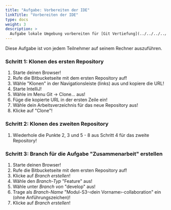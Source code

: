 ```yaml
---
title: "Aufgabe: Vorbereiten der IDE"
linkTitle: "Vorbereiten der IDE"
type: docs
weight: 3
description: >
  Aufgabe lokale Umgebung vorbereiten für [Git Vertiefung](../../../../docs/git/vertiefung/preliminaries)
---
```


Diese Aufgabe ist von jedem Teilnehmer auf seinem Rechner auszuführen.

### Schritt 1: Klonen des ersten Repository

1. Starte deinen Browser!
2. Rufe die Bitbucketseite mit dem ersten Repository auf!
3. Wähle "Klonen" in der Navigationsleiste (links) aus und kopiere die URL!
4. Starte IntelliJ!
5. Wähle im Menu Git -> Clone... aus!
6. Füge die kopierte URL in der ersten Zeile ein!
7. Wähle dein Arbeitsverzeichnis für das neue Repository aus!
8. Klicke auf "Clone"!

### Schritt 2: Klonen des zweiten Repository
1. Wiederhole die Punkte 2, 3 und 5 - 8 aus Schritt 4 für das zweite Repository!

### Schritt 3: Branch für die Aufgabe "Zusammenarbeit" erstellen
1. Starte deinen Browser!
2. Rufe die Bitbucketseite mit dem ersten Repository auf!
3. Klicke auf *Branch erstellen*!
4. Wähle den *Branch-Typ* "Feature" aus!
5. Wähle unter *Branch von* "develop" aus!
6. Trage als *Branch-Name*  "Modul-S3-‹dein Vorname›-collaboration" ein (ohne Anführungszeichen)!
7. Klicke auf *Branch erstellen*!


